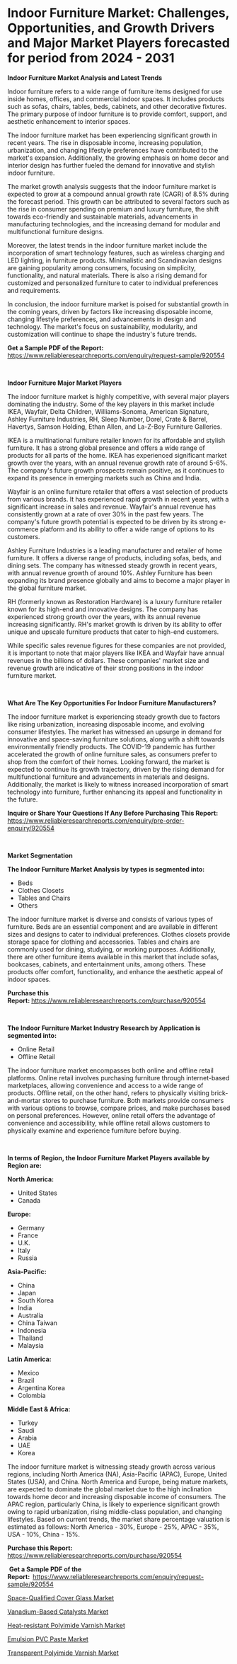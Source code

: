 <p><h1>Indoor Furniture Market: Challenges, Opportunities, and Growth Drivers and Major Market Players forecasted for period from 2024 - 2031</h1></p><p><strong>Indoor Furniture Market Analysis and Latest Trends</strong></p>
<p><p>Indoor furniture refers to a wide range of furniture items designed for use inside homes, offices, and commercial indoor spaces. It includes products such as sofas, chairs, tables, beds, cabinets, and other decorative fixtures. The primary purpose of indoor furniture is to provide comfort, support, and aesthetic enhancement to interior spaces.</p><p>The indoor furniture market has been experiencing significant growth in recent years. The rise in disposable income, increasing population, urbanization, and changing lifestyle preferences have contributed to the market's expansion. Additionally, the growing emphasis on home decor and interior design has further fueled the demand for innovative and stylish indoor furniture.</p><p>The market growth analysis suggests that the indoor furniture market is expected to grow at a compound annual growth rate (CAGR) of 8.5% during the forecast period. This growth can be attributed to several factors such as the rise in consumer spending on premium and luxury furniture, the shift towards eco-friendly and sustainable materials, advancements in manufacturing technologies, and the increasing demand for modular and multifunctional furniture designs.</p><p>Moreover, the latest trends in the indoor furniture market include the incorporation of smart technology features, such as wireless charging and LED lighting, in furniture products. Minimalistic and Scandinavian designs are gaining popularity among consumers, focusing on simplicity, functionality, and natural materials. There is also a rising demand for customized and personalized furniture to cater to individual preferences and requirements.</p><p>In conclusion, the indoor furniture market is poised for substantial growth in the coming years, driven by factors like increasing disposable income, changing lifestyle preferences, and advancements in design and technology. The market's focus on sustainability, modularity, and customization will continue to shape the industry's future trends.</p></p>
<p><strong>Get a Sample PDF of the Report:&nbsp;</strong> <a href="https://www.reliableresearchreports.com/enquiry/request-sample/920554">https://www.reliableresearchreports.com/enquiry/request-sample/920554</a></p>
<p>&nbsp;</p>
<p><strong>Indoor Furniture Major Market Players</strong></p>
<p><p>The indoor furniture market is highly competitive, with several major players dominating the industry. Some of the key players in this market include IKEA, Wayfair, Delta Children, Williams-Sonoma, American Signature, Ashley Furniture Industries, RH, Sleep Number, Dorel, Crate & Barrel, Havertys, Samson Holding, Ethan Allen, and La-Z-Boy Furniture Galleries.</p><p>IKEA is a multinational furniture retailer known for its affordable and stylish furniture. It has a strong global presence and offers a wide range of products for all parts of the home. IKEA has experienced significant market growth over the years, with an annual revenue growth rate of around 5-6%. The company's future growth prospects remain positive, as it continues to expand its presence in emerging markets such as China and India.</p><p>Wayfair is an online furniture retailer that offers a vast selection of products from various brands. It has experienced rapid growth in recent years, with a significant increase in sales and revenue. Wayfair's annual revenue has consistently grown at a rate of over 30% in the past few years. The company's future growth potential is expected to be driven by its strong e-commerce platform and its ability to offer a wide range of options to its customers.</p><p>Ashley Furniture Industries is a leading manufacturer and retailer of home furniture. It offers a diverse range of products, including sofas, beds, and dining sets. The company has witnessed steady growth in recent years, with annual revenue growth of around 10%. Ashley Furniture has been expanding its brand presence globally and aims to become a major player in the global furniture market.</p><p>RH (formerly known as Restoration Hardware) is a luxury furniture retailer known for its high-end and innovative designs. The company has experienced strong growth over the years, with its annual revenue increasing significantly. RH's market growth is driven by its ability to offer unique and upscale furniture products that cater to high-end customers.</p><p>While specific sales revenue figures for these companies are not provided, it is important to note that major players like IKEA and Wayfair have annual revenues in the billions of dollars. These companies' market size and revenue growth are indicative of their strong positions in the indoor furniture market.</p></p>
<p>&nbsp;</p>
<p><strong>What Are The Key Opportunities For Indoor Furniture Manufacturers?</strong></p>
<p><p>The indoor furniture market is experiencing steady growth due to factors like rising urbanization, increasing disposable income, and evolving consumer lifestyles. The market has witnessed an upsurge in demand for innovative and space-saving furniture solutions, along with a shift towards environmentally friendly products. The COVID-19 pandemic has further accelerated the growth of online furniture sales, as consumers prefer to shop from the comfort of their homes. Looking forward, the market is expected to continue its growth trajectory, driven by the rising demand for multifunctional furniture and advancements in materials and designs. Additionally, the market is likely to witness increased incorporation of smart technology into furniture, further enhancing its appeal and functionality in the future.</p></p>
<p><strong>Inquire or Share Your Questions If Any Before Purchasing This Report:</strong> <a href="https://www.reliableresearchreports.com/enquiry/pre-order-enquiry/920554">https://www.reliableresearchreports.com/enquiry/pre-order-enquiry/920554</a></p>
<p>&nbsp;</p>
<p><strong>Market Segmentation</strong></p>
<p><strong>The Indoor Furniture Market Analysis by types is segmented into:</strong></p>
<p><ul><li>Beds</li><li>Clothes Closets</li><li>Tables and Chairs</li><li>Others</li></ul></p>
<p><p>The indoor furniture market is diverse and consists of various types of furniture. Beds are an essential component and are available in different sizes and designs to cater to individual preferences. Clothes closets provide storage space for clothing and accessories. Tables and chairs are commonly used for dining, studying, or working purposes. Additionally, there are other furniture items available in this market that include sofas, bookcases, cabinets, and entertainment units, among others. These products offer comfort, functionality, and enhance the aesthetic appeal of indoor spaces.</p></p>
<p><strong>Purchase this Report:&nbsp;</strong><a href="https://www.reliableresearchreports.com/purchase/920554">https://www.reliableresearchreports.com/purchase/920554</a></p>
<p>&nbsp;</p>
<p><strong>The Indoor Furniture Market Industry Research by Application is segmented into:</strong></p>
<p><ul><li>Online Retail</li><li>Offline Retail</li></ul></p>
<p><p>The indoor furniture market encompasses both online and offline retail platforms. Online retail involves purchasing furniture through internet-based marketplaces, allowing convenience and access to a wide range of products. Offline retail, on the other hand, refers to physically visiting brick-and-mortar stores to purchase furniture. Both markets provide consumers with various options to browse, compare prices, and make purchases based on personal preferences. However, online retail offers the advantage of convenience and accessibility, while offline retail allows customers to physically examine and experience furniture before buying.</p></p>
<p>&nbsp;</p>
<p><strong>In terms of Region, the Indoor Furniture Market Players available by Region are:</strong></p>
<p>
    <p> <strong> North America: </strong>
        <ul>
            <li>United States</li>
            <li>Canada</li>
        </ul>
        </p> 
    <p> <strong> Europe: </strong>
        <ul>
            <li>Germany</li>
            <li>France</li>
            <li>U.K.</li>
            <li>Italy</li>
            <li>Russia</li>
        </ul>
        </p> 
    <p> <strong> Asia-Pacific: </strong>
        <ul>
            <li>China</li>
            <li>Japan</li>
            <li>South Korea</li>
            <li>India</li>
            <li>Australia</li>
            <li>China Taiwan</li>
            <li>Indonesia</li>
            <li>Thailand</li>
            <li>Malaysia</li>
        </ul>
        </p> 
    <p> <strong> Latin America: </strong>
        <ul>
            <li>Mexico</li>
            <li>Brazil</li>
            <li>Argentina Korea</li>
            <li>Colombia</li>
        </ul>
        </p> 
    <p> <strong> Middle East & Africa: </strong>
        <ul>
            <li>Turkey</li>
            <li>Saudi</li>
            <li>Arabia</li>
            <li>UAE</li>
            <li>Korea</li>
        </ul>
    </p>
    </p>
<p><p>The indoor furniture market is witnessing steady growth across various regions, including North America (NA), Asia-Pacific (APAC), Europe, United States (USA), and China. North America and Europe, being mature markets, are expected to dominate the global market due to the high inclination towards home decor and increasing disposable income of consumers. The APAC region, particularly China, is likely to experience significant growth owing to rapid urbanization, rising middle-class population, and changing lifestyles. Based on current trends, the market share percentage valuation is estimated as follows: North America - 30%, Europe - 25%, APAC - 35%, USA - 10%, China - 15%.</p></p>
<p><strong>Purchase this Report: </strong><a href="https://www.reliableresearchreports.com/purchase/920554">https://www.reliableresearchreports.com/purchase/920554</a></p>
<p>&nbsp;<strong>Get a Sample PDF of the Report:&nbsp;&nbsp;</strong><a href="https://www.reliableresearchreports.com/enquiry/request-sample/920554">https://www.reliableresearchreports.com/enquiry/request-sample/920554</a></p>
<p><strong></strong></p>
<p><p><a href="https://medium.com/@leatharohan/space-qualified-cover-glass-market-trends-forecast-and-competitive-analysis-to-2031-0802e5db38e8">Space-Qualified Cover Glass Market</a></p><p><a href="https://medium.com/@leatharohan/vanadium-based-catalysts-market-insights-into-market-cagr-market-trends-and-growth-strategies-f366fe8b2fb1">Vanadium-Based Catalysts Market</a></p><p><a href="https://medium.com/p/c98b8e38e50c/edit">Heat-resistant Polyimide Varnish Market</a></p><p><a href="https://medium.com/@leatharohan/analyzing-emulsion-pvc-paste-market-global-industry-perspective-and-forecast-2024-to-2031-4f75309067bf">Emulsion PVC Paste Market</a></p><p><a href="https://medium.com/p/ff3da7c12385/edit">Transparent Polyimide Varnish Market</a></p></p>